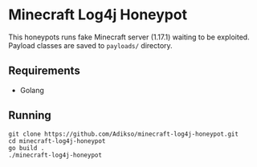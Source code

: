 # Minecraft Log4j Honeypot

This honeypots runs fake Minecraft server (1.17.1) waiting to be exploited. Payload classes are saved to `payloads/` directory.

## Requirements
- Golang

## Running


```
git clone https://github.com/Adikso/minecraft-log4j-honeypot.git
cd minecraft-log4j-honeypot
go build .
./minecraft-log4j-honeypot
```
